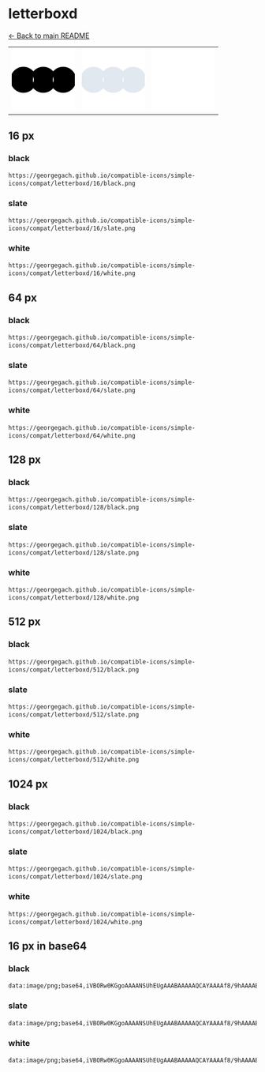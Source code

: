 # letterboxd

[← Back to main README](../../README.md)

<table><tr>
  <td><img src="./128/black.png" width="128" alt="letterboxd black icon" /></td>
  <td><img src="./128/slate.png" width="128" alt="letterboxd slate icon" /></td>
  <td><img src="./128/white.png" width="128" alt="letterboxd white icon" /></td>
</tr></table>

## 16 px

### black
```
https://georgegach.github.io/compatible-icons/simple-icons/compat/letterboxd/16/black.png
```

### slate
```
https://georgegach.github.io/compatible-icons/simple-icons/compat/letterboxd/16/slate.png
```

### white
```
https://georgegach.github.io/compatible-icons/simple-icons/compat/letterboxd/16/white.png
```

## 64 px

### black
```
https://georgegach.github.io/compatible-icons/simple-icons/compat/letterboxd/64/black.png
```

### slate
```
https://georgegach.github.io/compatible-icons/simple-icons/compat/letterboxd/64/slate.png
```

### white
```
https://georgegach.github.io/compatible-icons/simple-icons/compat/letterboxd/64/white.png
```

## 128 px

### black
```
https://georgegach.github.io/compatible-icons/simple-icons/compat/letterboxd/128/black.png
```

### slate
```
https://georgegach.github.io/compatible-icons/simple-icons/compat/letterboxd/128/slate.png
```

### white
```
https://georgegach.github.io/compatible-icons/simple-icons/compat/letterboxd/128/white.png
```

## 512 px

### black
```
https://georgegach.github.io/compatible-icons/simple-icons/compat/letterboxd/512/black.png
```

### slate
```
https://georgegach.github.io/compatible-icons/simple-icons/compat/letterboxd/512/slate.png
```

### white
```
https://georgegach.github.io/compatible-icons/simple-icons/compat/letterboxd/512/white.png
```

## 1024 px

### black
```
https://georgegach.github.io/compatible-icons/simple-icons/compat/letterboxd/1024/black.png
```

### slate
```
https://georgegach.github.io/compatible-icons/simple-icons/compat/letterboxd/1024/slate.png
```

### white
```
https://georgegach.github.io/compatible-icons/simple-icons/compat/letterboxd/1024/white.png
```

## 16 px in base64

### black
```
data:image/png;base64,iVBORw0KGgoAAAANSUhEUgAAABAAAAAQCAYAAAAf8/9hAAAABmJLR0QA/wD/AP+gvaeTAAAAqElEQVQ4je3RvWoCURDF8V/WNaXdYhXyBIKNnw+j5Hm3TOf6AIJxVyzVRIs7kBC2WGyTgeEO/zMM3HP4r168zxjjFTt8oY85Xn6wHDMMccAnLFEFaGJ+wxbH6G2wKnYOMS+EePvVl46sylC0fO3UkRVZXHq4Muxb+KAj25NcrfCBGhusJW8a38auQqtjd4PpU1zqYyTFWUrx5JiEXuIqxT7BGe+SsX++7rlQOi8h1Gy+AAAAAElFTkSuQmCC
```

### slate
```
data:image/png;base64,iVBORw0KGgoAAAANSUhEUgAAABAAAAAQCAYAAAAf8/9hAAAABmJLR0QA/wD/AP+gvaeTAAABBUlEQVQ4je2ROU6CUQCEv3kslUA0CDGUloQOGq+isdFTaK338DzQESowMSbEsMlmBT9vLNRCJYFep/wyxSzwLwF0Os4eHM5rqaBMpZxvSUpadqY4XDYAxqVcsy6tbaf7w2Vjs4mrt2mhXa1qpaf+4iyk4wORIweCImNS4Z4Yb42LCGSNCeGOGG8QRSLR8quT1KWeB7Me5vRbLCmxnd7N6AWb45+9HL3Yi5njIPD2ZXYzY4LE6LdZ+X2YYBQS6wLogSYSU6DrqGvbj4gZYgb0HLlCdD88miC6icO5AFp2pvgyr6WDspVyvilp83UZQKWUa36OmOoPFo0kejU+KbTr0npL2T+ndzIuh8X7JpybAAAAAElFTkSuQmCC
```

### white
```
data:image/png;base64,iVBORw0KGgoAAAANSUhEUgAAABAAAAAQCAYAAAAf8/9hAAAABmJLR0QA/wD/AP+gvaeTAAAAtUlEQVQ4je2RMW7CUBBE3zqYMp1PQE1JEDlMUM4bunTgGxBslBIbvRRsJBK5sESHGOlLq7dT/J2BhwJAnQJzoAQ2EdGrJbBI30dEdOok2Qn4jIgT6qu6Uw9qm/O7WqvHfHWyXXoOOa9CrYHZv5/1wGQEqwugGjjteySrCsDBdEaqAPYD/Hkk26MuM5AvtVG36jqDa6+Cfctdk96t+vJbY8mlximXys5XlZGsV5/4W2N3y/n3oh8zzqNOaHsIzAAAAABJRU5ErkJggg==
```

